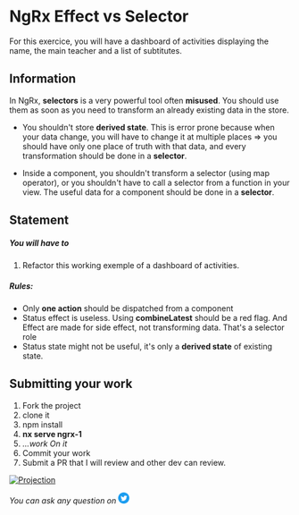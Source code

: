 <h1>NgRx Effect vs Selector</h1>

For this exercice, you will have a dashboard of activities displaying the name, the main teacher and a list of subtitutes.

## Information

In NgRx, **selectors** is a very powerful tool often **misused**. You should use them as soon as you need to transform an already existing data in the store.

- You shouldn't store **derived state**. This is error prone because when your data change, you will have to change it at multiple places => you should have only one place of truth with that data, and every transformation should be done in a **selector**.

- Inside a component, you shouldn't transform a selector (using map operator), or you shouldn't have to call a selector from a function in your view. The useful data for a component should be done in a **selector**.

## Statement

##### You will have to

1.  Refactor this working exemple of a dashboard of activities.

##### Rules:

- Only **one action** should be dispatched from a component
- Status effect is useless. Using **combineLatest** should be a red flag. And Effect are made for side effect, not transforming data. That's a selector role
- Status state might not be useful, it's only a **derived state** of existing state.

## Submitting your work

1. Fork the project
2. clone it
3. npm install
4. **nx serve ngrx-1**
5. _...work On it_
6. Commit your work
7. Submit a PR that I will review and other dev can review.

<a href="https://github.com/tomalaforge/angular-challenges/pulls?q=label%3A2+label%3Aanswer" target="_blank"><img src="https://img.shields.io/badge/-Solutions-green" alt="Projection"/></a>

_You can ask any question on_ <a href="https://twitter.com/laforge_toma" target="_blank"><img src="./../../logo/twitter.svg" height=20px alt="Projection"/></a>
